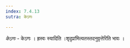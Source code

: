 ```yaml
---
index: 7.4.13
sutra: केऽणः

---
```

_केऽणः_ - केऽणः । ह्रस्वः स्यादिति ।शृदृप्रा॑मित्यतस्तदनुवृत्तेरिति भावः ।
